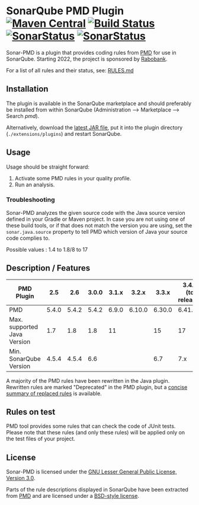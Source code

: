 # SonarQube PMD Plugin [![Maven Central](https://maven-badges.herokuapp.com/maven-central/org.sonarsource.pmd/sonar-pmd-plugin/badge.svg)](https://maven-badges.herokuapp.com/maven-central/org.sonarsource.pmd/sonar-pmd-plugin) [![Build Status](https://api.travis-ci.org/jborgers/sonar-pmd.svg?branch=master)](https://travis-ci.org/jborgers/sonar-pmd) [![SonarStatus](https://sonarcloud.io/api/project_badges/measure?project=org.sonarsource.pmd%3Asonar-pmd&metric=alert_status)](https://sonarcloud.io/dashboard?id=org.sonarsource.pmd%3Asonar-pmd) [![SonarStatus](https://sonarcloud.io/api/project_badges/measure?project=org.sonarsource.pmd%3Asonar-pmd&metric=coverage)](https://sonarcloud.io/dashboard?id=org.sonarsource.pmd%3Asonar-pmd)
Sonar-PMD is a plugin that provides coding rules from [PMD](https://pmd.github.io/) for use in SonarQube.
Starting 2022, the project is sponsored by [Rabobank](https://www.rabobank.com/).

For a list of all rules and their status, see: [RULES.md](https://github.com/jborgers/sonar-pmd/blob/master/docs/RULES.md)

## Installation
The plugin is available in the SonarQube marketplace and should preferably be installed from within SonarQube (Administration -->  Marketplace --> Search _pmd_).

Alternatively, download the [latest JAR file](https://github.com/jborgers/sonar-pmd/releases/latest), put it into the plugin directory (`./extensions/plugins`) and restart SonarQube.

## Usage
Usage should be straight forward:
1. Activate some PMD rules in your quality profile.
2. Run an analysis.

### Troubleshooting
Sonar-PMD analyzes the given source code with the Java source version defined in your Gradle or Maven project.
In case you are not using one of these build tools, or if that does not match the version you are using, set the `sonar.java.source` property to tell PMD which version of Java your source code complies to. 

Possible values : 1.4 to 1.8/8 to 17

## Description / Features
PMD Plugin|2.5|2.6|3.0.0|3.1.x|3.2.x|3.3.x|3.4.x (to release)
-------|---|---|---|---|---|---|---
PMD|5.4.0|5.4.2|5.4.2|6.9.0|6.10.0|6.30.0|6.41.0
Max. supported Java Version | 1.7 | 1.8 | 1.8 | 11 | | 15|17
Min. SonarQube Version | 4.5.4 | 4.5.4 | 6.6 | | | 6.7|7.x

A majority of the PMD rules have been rewritten in the Java plugin. Rewritten rules are marked "Deprecated" in the PMD plugin, but a [concise summary of replaced rules](http://dist.sonarsource.com/reports/coverage/pmd.html) is available.

## Rules on test
PMD tool provides some rules that can check the code of JUnit tests. Please note that these rules (and only these rules) will be applied only on the test files of your project.

## License
Sonar-PMD is licensed under the [GNU Lesser General Public License, Version 3.0](https://github.com/jborgers/sonar-pmd/blob/master/LICENSE.md).

Parts of the rule descriptions displayed in SonarQube have been extracted from [PMD](https://pmd.github.io/) and are licensed under a [BSD-style license](https://github.com/pmd/pmd/blob/master/LICENSE).  

